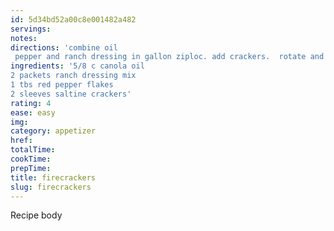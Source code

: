 ```yaml
---
id: 5d34bd52a00c8e001482a482
servings:
notes:
directions: 'combine oil
 pepper and ranch dressing in gallon ziploc. add crackers.  rotate and massage bag to distribute mixture.  these are best if left to sit for several hours before serving.'
ingredients: '5/8 c canola oil
2 packets ranch dressing mix
1 tbs red pepper flakes
2 sleeves saltine crackers'
rating: 4
ease: easy
img:
category: appetizer
href:
totalTime:
cookTime:
prepTime:
title: firecrackers
slug: firecrackers
---
```

Recipe body